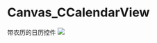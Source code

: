# Canvas_CCalendarView
带农历的日历控件 
![](http://c.hiphotos.baidu.com/image/w%3D310/sign=9fa412f653da81cb4ee685cc6267d0a4/cefc1e178a82b901785a3931718da9773912ef39.jpg)
